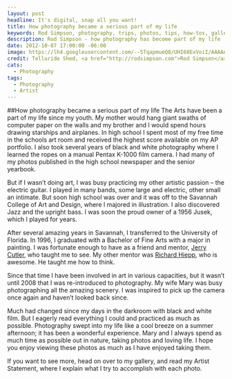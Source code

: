 ```yaml
---
layout: post
headline: It's digital, snap all you want!
title: How photography became a serious part of my life
keywords: Rod Simpson, photography, trips, photos, tips, how-tos, galleries, gallery
description: Rod Simpson - how photography has become part of my life
date: 2012-10-07 17:00:00 -06:00
image: https://lh4.googleusercontent.com/--5TqapmueQ8/UHI68ExVoiI/AAAAAAAAAjY/SFPc8dPAezA/s640/untitled.jpg
credit: Telluride Shed, <a href="http://rodsimpson.com">Rod Simpson</a> copyright 2012
cats:
  - Photography
tags:
  - Photography
  - Artist
---
```


##How photography became a serious part of my life
The Arts have been a part of my life since my youth.  My mother would hang giant swaths of computer paper on the walls and my brother and I would spend hours drawing starships and airplanes.  In high school I spent most of my free time in the schools art room and received the highest score available on my AP portfolio.  I also took several years of black and white photography where I learned the ropes on a manual Pentax K-1000 film camera. I had many of my photos published in the high school newspaper and the senior yearbook.

But if I wasn’t doing art, I was busy practicing my other artistic passion – the electric guitar.  I played in many bands, some large and electric, other small an intimate.  But soon high school was over and it was off to the Savannah College of Art and Design, where I majored in illustration.  I also discovered Jazz and the upright bass.  I was soon the proud owner of a 1956 Jusek, which I played for years.

After several amazing years in Savannah, I transferred to the University of Florida.  In 1996, I graduated with a Bachelor of Fine Arts with a major in painting.  I was fortunate enough to have as a friend and mentor, [Jerry Cutler](http://plaza.ufl.edu/jcutler/index.html), who taught me to see.  My other mentor was [Richard Hiepp](http://www.richardheipp.com/), who is awesome.  He taught me how to think.

Since that time I have been involved in art in various capacities, but it wasn’t until 2008 that I was re-introduced to photography. My wife Mary was busy photographing all the amazing scenery.  I was inspired to pick up the camera once again and haven’t looked back since.

Much had changed since my days in the darkroom with black and white film.  But I eagerly read everything I could and practiced as much as possible.  Photography swept into my life like a cool breeze on a summer afternoon; it has been a wonderful experience.  Mary and I always spend as much time as possible out in nature, taking photos and loving life.  I hope you enjoy viewing these photos as much as I have enjoyed taking them.

If you want to see more, head on over to my gallery, and read my Artist Statement, where I explain what I try to accomplish with each photo.
